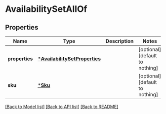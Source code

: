 # AvailabilitySetAllOf


## Properties
Name | Type | Description | Notes
------------ | ------------- | ------------- | -------------
**properties** | [***AvailabilitySetProperties**](AvailabilitySetProperties.md) |  | [optional] [default to nothing]
**sku** | [***Sku**](Sku.md) |  | [optional] [default to nothing]


[[Back to Model list]](../README.md#models) [[Back to API list]](../README.md#api-endpoints) [[Back to README]](../README.md)


